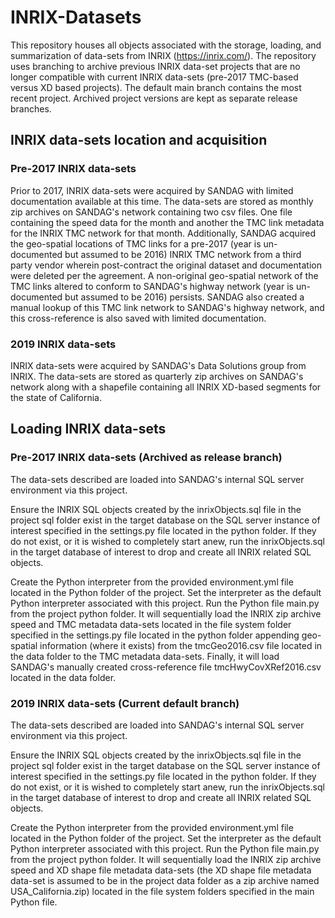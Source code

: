 # INRIX-Datasets
This repository houses all objects associated with the storage, loading, and summarization of data-sets from INRIX (https://inrix.com/). The repository uses branching to archive previous INRIX data-set projects that are no longer compatible with current INRIX data-sets (pre-2017 TMC-based versus XD based projects). The default main branch contains the most recent project. Archived project versions are kept as separate release branches.

## INRIX data-sets location and acquisition
### Pre-2017 INRIX data-sets
Prior to 2017, INRIX data-sets were acquired by SANDAG with limited documentation available at this time. The data-sets are stored as monthly zip archives on SANDAG's network containing two csv files. One file containing the speed data for the month and another the TMC link metadata for the INRIX TMC network for that month. Additionally, SANDAG acquired the geo-spatial locations of TMC links for a pre-2017 (year is un-documented but assumed to be 2016) INRIX TMC network from a third party vendor wherein post-contract the original dataset and documentation were deleted per the agreement. A non-original geo-spatial network of the TMC links altered to conform to SANDAG's highway network (year is un-documented but assumed to be 2016) persists. SANDAG also created a manual lookup of this TMC link network to SANDAG's highway network, and this cross-reference is also saved with limited documentation.

### 2019 INRIX data-sets
INRIX data-sets were acquired by SANDAG's Data Solutions group from INRIX. The data-sets are stored as quarterly zip archives on SANDAG's network along with a shapefile containing all INRIX XD-based segments for the state of California.


## Loading INRIX data-sets
### Pre-2017 INRIX data-sets (Archived as release branch)
The data-sets described are loaded into SANDAG's internal SQL server environment via this project.

Ensure the INRIX SQL objects created by the inrixObjects.sql file in the project sql folder exist in the target database on the SQL server instance of interest specified in the settings.py file located in the python folder. If they do not exist, or it is wished to completely start anew, run the inrixObjects.sql in the target database of interest to drop and create all INRIX related SQL objects.

Create the Python interpreter from the provided environment.yml file located in the Python folder of the project. Set the interpreter as the default Python interpreter associated with this project. Run the Python file main.py from the project python folder. It will sequentially load the INRIX zip archive speed and TMC metadata data-sets located in the file system folder specified in the settings.py file located in the python folder appending geo-spatial information (where it exists) from the tmcGeo2016.csv file located in the data folder to the TMC metadata data-sets. Finally, it will load SANDAG's manually created cross-reference file tmcHwyCovXRef2016.csv located in the data folder.

### 2019 INRIX data-sets (Current default branch)
The data-sets described are loaded into SANDAG's internal SQL server environment via this project.

Ensure the INRIX SQL objects created by the inrixObjects.sql file in the project sql folder exist in the target database on the SQL server instance of interest specified in the settings.py file located in the python folder. If they do not exist, or it is wished to completely start anew, run the inrixObjects.sql in the target database of interest to drop and create all INRIX related SQL objects.

Create the Python interpreter from the provided environment.yml file located in the Python folder of the project. Set the interpreter as the default Python interpreter associated with this project. Run the Python file main.py from the project python folder. It will sequentially load the INRIX zip archive speed and XD shape file metadata data-sets (the XD shape file metadata data-set is assumed to be in the project data folder as a zip archive named USA_California.zip) located in the file system folders specified in the main Python file.
